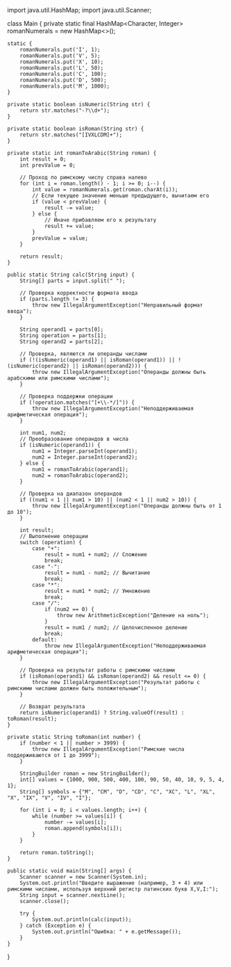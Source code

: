 import java.util.HashMap;
import java.util.Scanner;

class Main {
    private static final HashMap<Character, Integer> romanNumerals = new HashMap<>();
    
    static {
        romanNumerals.put('I', 1);
        romanNumerals.put('V', 5);
        romanNumerals.put('X', 10);
        romanNumerals.put('L', 50);
        romanNumerals.put('C', 100);
        romanNumerals.put('D', 500);
        romanNumerals.put('M', 1000);
    }

    private static boolean isNumeric(String str) {
        return str.matches("-?\\d+");
    }

    private static boolean isRoman(String str) {
        return str.matches("[IVXLCDM]+");
    }

    private static int romanToArabic(String roman) {
        int result = 0;
        int prevValue = 0;

        // Проход по римскому числу справа налево
        for (int i = roman.length() - 1; i >= 0; i--) {
            int value = romanNumerals.get(roman.charAt(i));
            // Если текущее значение меньше предыдущего, вычитаем его
            if (value < prevValue) {
                result -= value;
            } else {
                // Иначе прибавляем его к результату
                result += value;
            }
            prevValue = value;
        }

        return result;
    }

    public static String calc(String input) {
        String[] parts = input.split(" ");
        
        // Проверка корректности формата ввода
        if (parts.length != 3) {
            throw new IllegalArgumentException("Неправильный формат ввода");
        }

        String operand1 = parts[0];
        String operation = parts[1];
        String operand2 = parts[2];

        // Проверка, являются ли операнды числами
        if (!(isNumeric(operand1) || isRoman(operand1)) || !(isNumeric(operand2) || isRoman(operand2))) {
            throw new IllegalArgumentException("Операнды должны быть арабскими или римскими числами");
        }

        // Проверка поддержки операции
        if (!operation.matches("[+\\-*/]")) {
            throw new IllegalArgumentException("Неподдерживаемая арифметическая операция");
        }

        int num1, num2;
        // Преобразование операндов в числа
        if (isNumeric(operand1)) {
            num1 = Integer.parseInt(operand1);
            num2 = Integer.parseInt(operand2);
        } else {
            num1 = romanToArabic(operand1);
            num2 = romanToArabic(operand2);
        }

        // Проверка на диапазон операндов
        if ((num1 < 1 || num1 > 10) || (num2 < 1 || num2 > 10)) {
            throw new IllegalArgumentException("Операнды должны быть от 1 до 10");
        }

        int result;
        // Выполнение операции
        switch (operation) {
            case "+":
                result = num1 + num2; // Сложение
                break;
            case "-":
                result = num1 - num2; // Вычитание
                break;
            case "*":
                result = num1 * num2; // Умножение
                break;
            case "/":
                if (num2 == 0) {
                    throw new ArithmeticException("Деление на ноль");
                }
                result = num1 / num2; // Целочисленное деление
                break;
            default:
                throw new IllegalArgumentException("Неподдерживаемая арифметическая операция");
        }

        // Проверка на результат работы с римскими числами
        if (isRoman(operand1) && isRoman(operand2) && result <= 0) {
            throw new IllegalArgumentException("Результат работы с римскими числами должен быть положительным");
        }

        // Возврат результата
        return isNumeric(operand1) ? String.valueOf(result) : toRoman(result);
    }

    private static String toRoman(int number) {
        if (number < 1 || number > 3999) {
            throw new IllegalArgumentException("Римские числа поддерживаются от 1 до 3999");
        }

        StringBuilder roman = new StringBuilder();
        int[] values = {1000, 900, 500, 400, 100, 90, 50, 40, 10, 9, 5, 4, 1};
        String[] symbols = {"M", "CM", "D", "CD", "C", "XC", "L", "XL", "X", "IX", "V", "IV", "I"};

        for (int i = 0; i < values.length; i++) {
            while (number >= values[i]) {
                number -= values[i];
                roman.append(symbols[i]);
            }
        }

        return roman.toString();
    }

    public static void main(String[] args) {
        Scanner scanner = new Scanner(System.in);
        System.out.println("Введите выражение (например, 3 + 4) или римскими числами, используя верхний регистр латинских букв X,V,I:");
        String input = scanner.nextLine();
        scanner.close();

        try {
            System.out.println(calc(input));
        } catch (Exception e) {
            System.out.println("Ошибка: " + e.getMessage());
        }
    }
}







